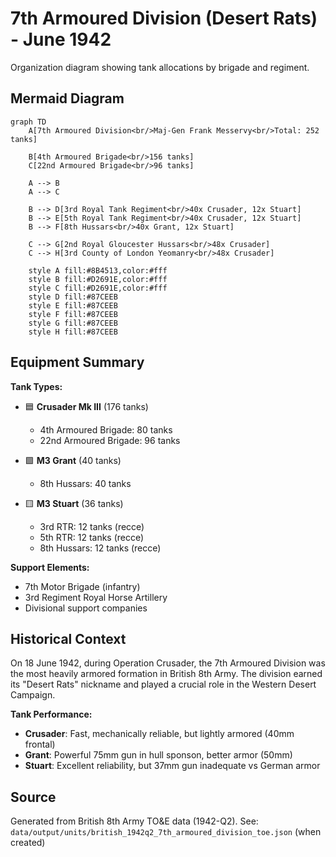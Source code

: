 # 7th Armoured Division (Desert Rats) - June 1942

Organization diagram showing tank allocations by brigade and regiment.

## Mermaid Diagram

```mermaid
graph TD
    A[7th Armoured Division<br/>Maj-Gen Frank Messervy<br/>Total: 252 tanks]

    B[4th Armoured Brigade<br/>156 tanks]
    C[22nd Armoured Brigade<br/>96 tanks]

    A --> B
    A --> C

    B --> D[3rd Royal Tank Regiment<br/>40x Crusader, 12x Stuart]
    B --> E[5th Royal Tank Regiment<br/>40x Crusader, 12x Stuart]
    B --> F[8th Hussars<br/>40x Grant, 12x Stuart]

    C --> G[2nd Royal Gloucester Hussars<br/>48x Crusader]
    C --> H[3rd County of London Yeomanry<br/>48x Crusader]

    style A fill:#8B4513,color:#fff
    style B fill:#D2691E,color:#fff
    style C fill:#D2691E,color:#fff
    style D fill:#87CEEB
    style E fill:#87CEEB
    style F fill:#87CEEB
    style G fill:#87CEEB
    style H fill:#87CEEB
```

## Equipment Summary

**Tank Types:**
- 🟦 **Crusader Mk III** (176 tanks)
  - 4th Armoured Brigade: 80 tanks
  - 22nd Armoured Brigade: 96 tanks

- 🟩 **M3 Grant** (40 tanks)
  - 8th Hussars: 40 tanks

- 🟨 **M3 Stuart** (36 tanks)
  - 3rd RTR: 12 tanks (recce)
  - 5th RTR: 12 tanks (recce)
  - 8th Hussars: 12 tanks (recce)

**Support Elements:**
- 7th Motor Brigade (infantry)
- 3rd Regiment Royal Horse Artillery
- Divisional support companies

## Historical Context

On 18 June 1942, during Operation Crusader, the 7th Armoured Division was the most heavily armored formation in British 8th Army. The division earned its "Desert Rats" nickname and played a crucial role in the Western Desert Campaign.

**Tank Performance:**
- **Crusader**: Fast, mechanically reliable, but lightly armored (40mm frontal)
- **Grant**: Powerful 75mm gun in hull sponson, better armor (50mm)
- **Stuart**: Excellent reliability, but 37mm gun inadequate vs German armor

## Source

Generated from British 8th Army TO&E data (1942-Q2).
See: `data/output/units/british_1942q2_7th_armoured_division_toe.json` (when created)
